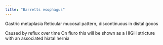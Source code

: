 ```yaml
---
title: "Barretts esophagus"
---
```

Gastric metaplasia
Reticular mucosal pattern, discontinuous in distal gooos

Caused by reflux over time
On fluro this will be shown as a HIGH stricture with an associated hiatal hernia

